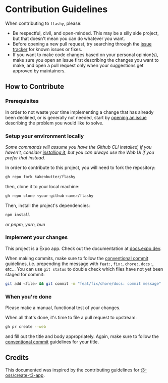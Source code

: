 # Contribution Guidelines

When contributing to `flashy`, please:

- Be respectful, civil, and open-minded. This may be a silly side project, but that doesn't mean you can do whatever you want.
- Before opening a new pull request, try searching through the [issue tracker](https://github.com/kakenbutter/flashy/issues) for known issues or fixes.
- If you want to make code changes based on your personal opinion(s), make sure you open an issue first describing the changes you want to make, and open a pull request only when your suggestions get approved by maintainers.

## How to Contribute

### Prerequisites

In order to not waste your time implementing a change that has already been declined, or is generally not needed, start by [opening an issue](https://github.com/kakenbutter/flashy/issues/new/choose) describing the problem you would like to solve.

### Setup your environment locally

_Some commands will assume you have the Github CLI installed, if you haven't, consider [installing it](https://github.com/cli/cli#installation), but you can always use the Web UI if you prefer that instead._

In order to contribute to this project, you will need to fork the repository:

```bash
gh repo fork kakenbutter/flashy
```

then, clone it to your local machine:

```bash
gh repo clone <your-github-name>/flashy
```

Then, install the project's dependencies:

```bash
npm install
```

_or pnpm, yarn, bun_

### Implement your changes

This project is a Expo app. Check out the documentation at [docs.expo.dev](https://docs.expo.dev).

When making commits, make sure to follow the [conventional commit](https://www.conventionalcommits.org/en/v1.0.0/) guidelines, i.e. prepending the message with `feat:`, `fix:`, `chore:`, `docs:`, etc... You can use `git status` to double check which files have not yet been staged for commit:

```bash
git add <file> && git commit -m "feat/fix/chore/docs: commit message"
```

### When you're done

Please make a manual, functional test of your changes.

When all that's done, it's time to file a pull request to upstream:

```bash
gh pr create --web
```

and fill out the title and body appropriately. Again, make sure to follow the [conventional commit](https://www.conventionalcommits.org/en/v1.0.0/) guidelines for your title.

## Credits

This documented was inspired by the contributing guidelines for [t3-oss/create-t3-app](https://github.com/t3-oss/create-t3-app/blob/main/CONTRIBUTING.md).
